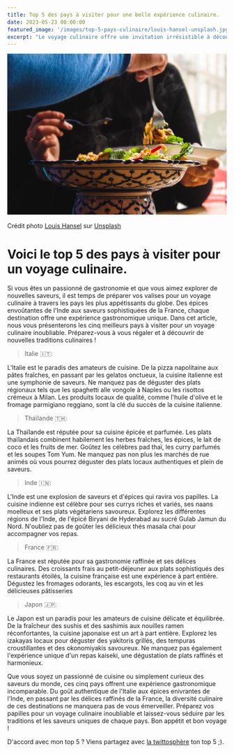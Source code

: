 ```yaml
---
title: Top 5 des pays à visiter pour une belle expérience culinaire.
date: 2023-05-23 00:00:00
featured_image: '/images/top-5-pays-culinaire/louis-hansel-unsplash.jpg'
excerpt: "Le voyage culinaire offre une invitation irrésistible à découvrir les saveurs exotiques, les plats emblématiques et les traditions gastronomiques uniques de chaque destination. En explorant les marchés locaux, en dégustant des spécialités régionales et en participant à des cours de cuisine, vous pouvez vivre une expérience sensorielle incomparable. Dans cet article je vous partage mon top 5 des pays à visiter."
---
```


![](/images/top-5-pays-culinaire/louis-hansel-unsplash.jpg)

Crédit photo [Louis Hansel](https://unsplash.com/@louishansel?utm_source=unsplash&utm_medium=referral&utm_content=creditCopyText) sur [Unsplash](https://unsplash.com/photos/qdE7A8XqUgc?utm_source=unsplash&utm_medium=referral&utm_content=creditCopyText)

# Voici le top 5 des pays à visiter pour un voyage culinaire.

Si vous êtes un passionné de gastronomie et que vous aimez explorer de nouvelles saveurs, il est temps de préparer vos valises pour un voyage culinaire à travers les pays les plus appétissants du globe. Des épices envoûtantes de l'Inde aux saveurs sophistiquées de la France, chaque destination offre une expérience gastronomique unique. Dans cet article, nous vous présenterons les cinq meilleurs pays à visiter pour un voyage culinaire inoubliable. Préparez-vous à vous régaler et à découvrir de nouvelles traditions culinaires !

> Italie 🇮🇹:

L'Italie est le paradis des amateurs de cuisine. De la pizza napolitaine aux pâtes fraîches, en passant par les gelatos onctueux, la cuisine italienne est une symphonie de saveurs. Ne manquez pas de déguster des plats régionaux tels que les spaghetti alle vongole à Naples ou les risottos crémeux à Milan. Les produits locaux de qualité, comme l'huile d'olive et le fromage parmigiano reggiano, sont la clé du succès de la cuisine italienne.

> Thaïlande 🇹🇭:

La Thaïlande est réputée pour sa cuisine épicée et parfumée. Les plats thaïlandais combinent habilement les herbes fraîches, les épices, le lait de coco et les fruits de mer. Goûtez les célèbres pad thaï, les curry parfumés et les soupes Tom Yum. Ne manquez pas non plus les marchés de rue animés où vous pourrez déguster des plats locaux authentiques et plein de saveurs.

> Inde 🇮🇳:

L'Inde est une explosion de saveurs et d'épices qui ravira vos papilles. La cuisine indienne est célèbre pour ses currys riches et variés, ses naans moelleux et ses plats végétariens savoureux. Explorez les différentes régions de l'Inde, de l'épicé Biryani de Hyderabad au sucré Gulab Jamun du Nord. N'oubliez pas de goûter les délicieux thés masala chai pour accompagner vos repas.

> France 🇫🇷:

La France est réputée pour sa gastronomie raffinée et ses délices culinaires. Des croissants frais au petit-déjeuner aux plats sophistiqués des restaurants étoilés, la cuisine française est une expérience à part entière. Dégustez les fromages odorants, les escargots, les coq au vin et les délicieuses pâtisseries

> Japon 🇯🇵:

Le Japon est un paradis pour les amateurs de cuisine délicate et équilibrée. De la fraîcheur des sushis et des sashimis aux nouilles ramen réconfortantes, la cuisine japonaise est un art à part entière. Explorez les izakayas locaux pour déguster des yakitoris grillés, des tempuras croustillantes et des okonomiyakis savoureux. Ne manquez pas également l'expérience unique d'un repas kaiseki, une dégustation de plats raffinés et harmonieux.

Que vous soyez un passionné de cuisine ou simplement curieux des saveurs du monde, ces cinq pays offrent une expérience gastronomique incomparable. Du goût authentique de l'Italie aux épices enivrantes de l'Inde, en passant par les délices raffinés de la France, la diversité culinaire de ces destinations ne manquera pas de vous émerveiller. Préparez vos papilles pour un voyage culinaire inoubliable et laissez-vous séduire par les traditions et les saveurs uniques de chaque pays. Bon appétit et bon voyage !

D'accord avec mon top 5 ? Viens partagez avec [la twittosphère](https://mobile.twitter.com/search?q=journaldunvoyageur.fr) ton top 5 ;).
